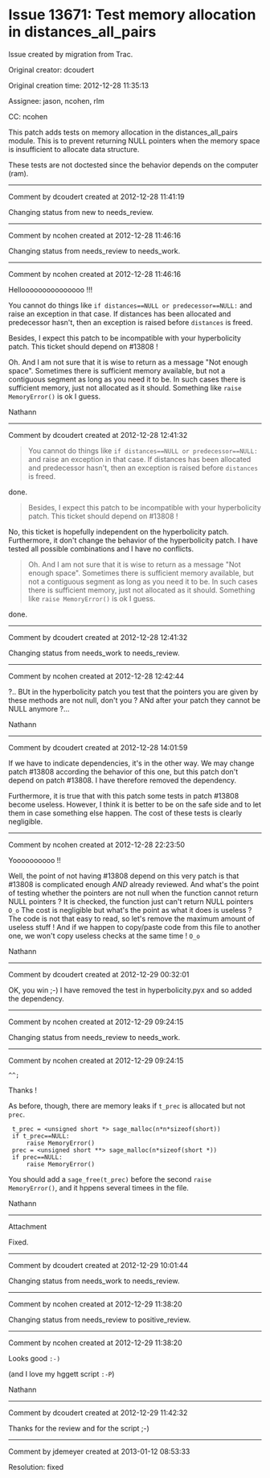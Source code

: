 # Issue 13671: Test memory allocation in distances_all_pairs

Issue created by migration from Trac.

Original creator: dcoudert

Original creation time: 2012-12-28 11:35:13

Assignee: jason, ncohen, rlm

CC:  ncohen

This patch adds tests on memory allocation in the distances_all_pairs module. This is to prevent returning NULL pointers when the memory space is insufficient to allocate data structure.

These tests are not doctested since the behavior depends on the computer (ram).


---

Comment by dcoudert created at 2012-12-28 11:41:19

Changing status from new to needs_review.


---

Comment by ncohen created at 2012-12-28 11:46:16

Changing status from needs_review to needs_work.


---

Comment by ncohen created at 2012-12-28 11:46:16

Hellooooooooooooooo !!!

You cannot do things like `if distances==NULL or predecessor==NULL:` and raise an exception in that case. If distances has been allocated and predecessor hasn't, then an exception is raised before `distances` is freed.

Besides, I expect this patch to be incompatible with your hyperbolicity patch. This ticket should depend on #13808 !

Oh. And I am not sure that it is wise to return as a message "Not enough space". Sometimes there is sufficient memory available, but not a contiguous segment as long as you need it to be. In such cases there is sufficient memory, just not allocated as it should. Something like `raise MemoryError()` is ok I guess.

Nathann


---

Comment by dcoudert created at 2012-12-28 12:41:32

> You cannot do things like `if distances==NULL or predecessor==NULL:` and raise an exception in that case. If distances has been allocated and predecessor hasn't, then an exception is raised before `distances` is freed.

done.

> Besides, I expect this patch to be incompatible with your hyperbolicity patch. This ticket should depend on #13808 !

No, this ticket is hopefully independent on the hyperbolicity patch. Furthermore, it don't change the behavior of the hyperbolicity patch. I have tested all possible combinations and I have no conflicts.

> Oh. And I am not sure that it is wise to return as a message "Not enough space". Sometimes there is sufficient memory available, but not a contiguous segment as long as you need it to be. In such cases there is sufficient memory, just not allocated as it should. Something like `raise MemoryError()` is ok I guess.

done.


---

Comment by dcoudert created at 2012-12-28 12:41:32

Changing status from needs_work to needs_review.


---

Comment by ncohen created at 2012-12-28 12:42:44

?.. BUt in the hyperbolicity patch you test that the pointers you are given by these methods are not null, don't you ? ANd after your patch they cannot be NULL anymore ?...

Nathann


---

Comment by dcoudert created at 2012-12-28 14:01:59

If we have to indicate dependencies, it's in the other way. We may change patch #13808 according the behavior of this one, but this patch don't depend on patch #13808. I have therefore removed the dependency.

Furthermore, it is true that with this patch some tests in patch #13808 become useless. However, I think it is better to be on the safe side and to let them in case something else happen. The cost of these tests is clearly negligible.


---

Comment by ncohen created at 2012-12-28 22:23:50

Yoooooooooo !!

Well, the point of not having #13808 depend on this very patch is that #13808 is complicated enough *AND* already reviewed. And what's the point of testing whether the pointers are not null when the function cannot return NULL pointers ? It is checked, the function just can't return NULL pointers `O_o` The cost is negligible but what's the point as what it does is useless ? The code is not that easy to read, so let's remove the maximum amount of useless stuff ! And if we happen to copy/paste code from this file to another one, we won't copy useless checks at the same time ! `O_o`

Nathann


---

Comment by dcoudert created at 2012-12-29 00:32:01

OK, you win ;-)
I have removed the test in hyperbolicity.pyx and so added the dependency.


---

Comment by ncohen created at 2012-12-29 09:24:15

Changing status from needs_review to needs_work.


---

Comment by ncohen created at 2012-12-29 09:24:15

`^^;`

Thanks !

As before, though, there are memory leaks if `t_prec` is allocated but not `prec`.


```
 t_prec = <unsigned short *> sage_malloc(n*n*sizeof(short)) 
 if t_prec==NULL: 
     raise MemoryError() 
 prec = <unsigned short **> sage_malloc(n*sizeof(short *)) 
 if prec==NULL: 
     raise MemoryError() 
```


You should add a `sage_free(t_prec)` before the second `raise MemoryError()`, and it hppens several timees in the file.

Nathann


---

Attachment

Fixed.


---

Comment by dcoudert created at 2012-12-29 10:01:44

Changing status from needs_work to needs_review.


---

Comment by ncohen created at 2012-12-29 11:38:20

Changing status from needs_review to positive_review.


---

Comment by ncohen created at 2012-12-29 11:38:20

Looks good `:-)`

(and I love my hggett script `:-P`)

Nathann


---

Comment by dcoudert created at 2012-12-29 11:42:32

Thanks for the review and for the script ;-)


---

Comment by jdemeyer created at 2013-01-12 08:53:33

Resolution: fixed
